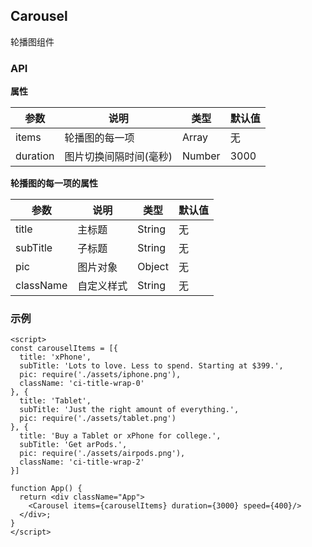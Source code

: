 ## Carousel

轮播图组件

### API

**属性**

| 参数              | 说明                                                  | 类型                         | 默认值        |
| ----------------- | ---------------------------------------------------- | ---------------------------- | ------------ |
| items             | 轮播图的每一项                                         | Array                        | 无           |
| duration          | 图片切换间隔时间(毫秒)                                  | Number                       | 3000         |

**轮播图的每一项的属性**

| 参数              | 说明                                                  | 类型                         | 默认值        |
| ----------------- | ---------------------------------------------------- | ---------------------------- | -------------|
| title             | 主标题                                                | String                       | 无           |
| subTitle          | 子标题                                                | String                       | 无           |
| pic               | 图片对象                                               | Object                      | 无           |
| className         | 自定义样式                                             | String                       | 无           |

### 示例
```
<script>
const carouselItems = [{
  title: 'xPhone',
  subTitle: 'Lots to love. Less to spend. Starting at $399.',
  pic: require('./assets/iphone.png'),
  className: 'ci-title-wrap-0'
}, {
  title: 'Tablet',
  subTitle: 'Just the right amount of everything.',
  pic: require('./assets/tablet.png')
}, {
  title: 'Buy a Tablet or xPhone for college.',
  subTitle: 'Get arPods.',
  pic: require('./assets/airpods.png'),
  className: 'ci-title-wrap-2'
}]

function App() {
  return <div className="App">
    <Carousel items={carouselItems} duration={3000} speed={400}/>
  </div>;
}
</script>
 
```




